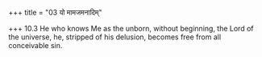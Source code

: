 +++
title = "03 यो मामजमनादिम्"

+++
10.3 He who knows Me as the unborn, without beginning, the Lord of the
universe, he, stripped of his delusion, becomes free from all
conceivable sin.
